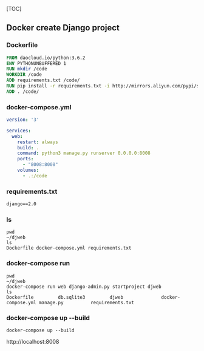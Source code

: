 [TOC]

Docker create Django project
----

### Dockerfile
```Dockerfile
FROM daocloud.io/python:3.6.2
ENV PYTHONUNBUFFERED 1
RUN mkdir /code
WORKDIR /code
ADD requirements.txt /code/
RUN pip install -r requirements.txt -i http://mirrors.aliyun.com/pypi/simple/ --trusted-host mirrors.aliyun.com
ADD . /code/
```

### docker-compose.yml
```docker-compose.yml
version: '3'

services:
  web:
    restart: always
    build: .
    command: python3 manage.py runserver 0.0.0.0:8008
    ports:
      - "8008:8008"
    volumes:
      - .:/code
```

### requirements.txt
```requirements.txt
django==2.0
```

### ls
```
pwd
~/djweb
ls
Dockerfile docker-compose.yml requirements.txt

```

### docker-compose run
```
pwd
~/djweb
docker-compose run web django-admin.py startproject djweb 
ls
Dockerfile         db.sqlite3         djweb              docker-compose.yml manage.py          requirements.txt
```

### docker-compose up --build
`docker-compose up --build`

http://localhost:8008